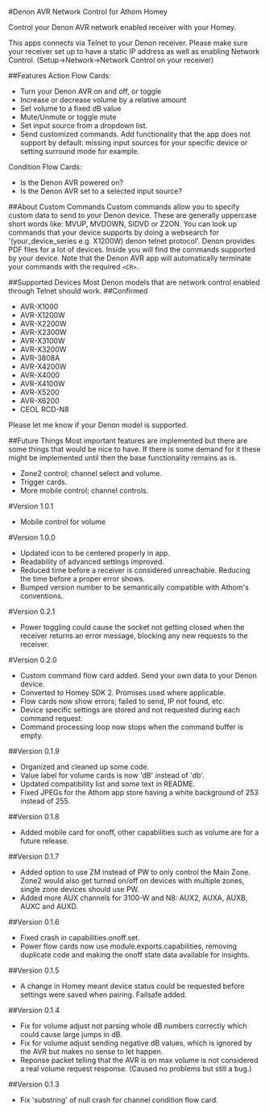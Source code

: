 #Denon AVR Network Control for Athom Homey

Control your Denon AVR network enabled receiver with your Homey.

This apps connects via Telnet to your Denon receiver. Please make sure your receiver set up to have a static IP address as well as enabling Network Control. (Setup->Network->Network Control on your receiver)

##Features
Action Flow Cards:
* Turn your Denon AVR on and off, or toggle
* Increase or decrease volume by a relative amount
* Set volume to a fixed dB value
* Mute/Unmute or toggle mute
* Set input source from a dropdown list.
* Send customized commands. Add functionality that the app does not support by default: missing input sources for your specific device or setting surround mode for example.

Condition Flow Cards:
* Is the Denon AVR powered on?
* Is the Denon AVR set to a selected input source?


##About Custom Commands
Custom commands allow you to specify custom data to send to your Denon device. These are generally uppercase short words like: MVUP, MVDOWN, SIDVD or Z2ON. You can look up commands that your device supports by doing a websearch for '(your_device_series e.g. X1200W) denon telnet protocol'. Denon provides PDF files for a lot of devices. Inside you will find the commands supported by your device. Note that the Denon AVR app will automatically terminate your commands with the required `<CR>`.


##Supported Devices
Most Denon models that are network control enabled through Telnet should work.
##Confirmed
* AVR-X1000
* AVR-X1200W
* AVR-X2200W
* AVR-X2300W
* AVR-X3100W
* AVR-X3200W
* AVR-3808A
* AVR-X4200W
* AVR-X4000
* AVR-X4100W
* AVR-X5200
* AVR-X6200
* CEOL RCD-N8

Please let me know if your Denon model is supported.


##Future Things
Most important features are implemented but there are some things that would be nice to have. If there is some demand for it these might be implemented until then the base functionality remains as is.
* Zone2 control; channel select and volume.
* Trigger cards.
* More mobile control; channel controls.

#Version 1.0.1
* Mobile control for volume

#Version 1.0.0
* Updated icon to be centered properly in app.
* Readability of advanced settings improved.
* Reduced time before a receiver is considered unreachable. Reducing the time before a proper error shows.
* Bumped version number to be semantically compatible with Athom's conventions.

#Version 0.2.1
* Power toggling could cause the socket not getting closed when the receiver returns an error message, blocking any new requests to the receiver.

#Version 0.2.0
* Custom command flow card added. Send your own data to your Denon device.
* Converted to Homey SDK 2. Promises used where applicable.
* Flow cards now show errors; failed to send, IP not found, etc.
* Device specific settings are stored and not requested during each command request.
* Command processing loop now stops when the command buffer is empty.

##Version 0.1.9
* Organized and cleaned up some code.
* Value label for volume cards is now 'dB' instead of 'db'.
* Updated compatibility list and some text in README.
* Fixed JPEGs for the Athom app store having a white background of 253 instead of 255.

##Version 0.1.8
* Added mobile card for onoff, other capabilities such as volume are for a future release.

##Version 0.1.7
* Added option to use ZM instead of PW to only control the Main Zone. Zone2 would also get turned on/off on devices with multiple zones, single zone devices should use PW.
* Added more AUX channels for 3100-W and N8: AUX2, AUXA, AUXB, AUXC and AUXD.

##Version 0.1.6
* Fixed crash in capabilities.onoff.set.
* Power flow cards now use module.exports.capabilities, removing duplicate code and making the onoff state data available for insights.

##Version 0.1.5
* A change in Homey meant device status could be requested before settings were saved when pairing. Failsafe added.

##Version 0.1.4
* Fix for volume adjust not parsing whole dB numbers correctly which could cause large jumps in dB.
* Fix for volume adjust sending negative dB values, which is ignored by the AVR but makes no sense to let happen. 
* Reponse packet telling that the AVR is on max volume is not considered a real volume request response. (Caused no problems but still a bug.)

##Version 0.1.3
* Fix 'substring' of null crash for channel condition flow card.